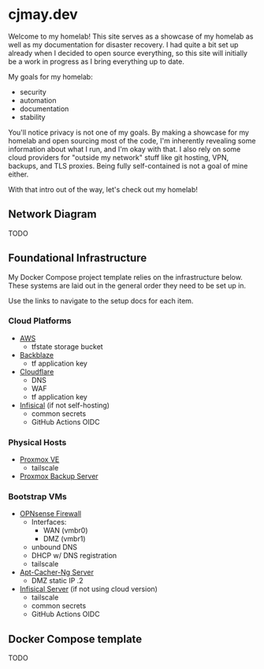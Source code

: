 # cjmay.dev

Welcome to my homelab! This site serves as a showcase of my homelab as well as my documentation for disaster recovery. I had quite a bit set up already when I decided to open source everything, so this site will initially be a work in progress as I bring everything up to date.

My goals for my homelab:

* security
* automation
* documentation
* stability

You'll notice privacy is not one of my goals. By making a showcase for my homelab and open sourcing most of the code, I'm inherently revealing some information about what I run, and I'm okay with that. I also rely on some cloud providers for "outside my network" stuff like git hosting, VPN, backups, and TLS proxies. Being fully self-contained is not a goal of mine either.

With that intro out of the way, let's check out my homelab!

## Network Diagram

TODO

## Foundational Infrastructure

My Docker Compose project template relies on the infrastructure below. These systems are laid out in the general order they need to be set up in.

Use the links to navigate to the setup docs for each item.

### Cloud Platforms

* [AWS](./docs/aws/setup)
  * tfstate storage bucket
* [Backblaze](./docs/backblaze/setup)
  * tf application key
* [Cloudflare](./docs/cloudflare/setup)
  * DNS
  * WAF
  * tf application key
* [Infisical](./docs/infisical/cloud/setup) (if not self-hosting)
  * common secrets
  * GitHub Actions OIDC

### Physical Hosts

* [Proxmox VE](./docs/proxmox/ve/setup)
  * tailscale
* [Proxmox Backup Server](./docs/proxmox/backup-server/setup)

### Bootstrap VMs

* [OPNsense Firewall](./docs/opnsense/setup)
  * Interfaces:
    * WAN (vmbr0)
    * DMZ (vmbr1)
  * unbound DNS
  * DHCP w/ DNS registration
  * tailscale
* [Apt-Cacher-Ng Server](./docs/apt-cache/setup)
  * DMZ static IP .2
* [Infisical Server](./docs/infisical/self-hosted/setup) (if not using cloud version)
  * tailscale
  * common secrets
  * GitHub Actions OIDC

## Docker Compose template

TODO
